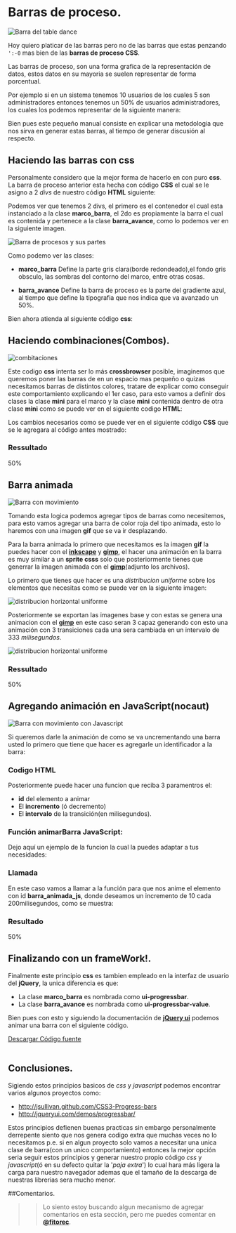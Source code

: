 # Barras de proceso.

![Barra del table dance](img_table_dance)

Hoy quiero platicar de las barras pero no de las barras que estas penzando `':-0` mas bien de las **barras de proceso CSS**.



Las barras de proceso, son una forma grafica de la representación de datos, estos datos en su mayoria se suelen representar de forma porcentual.

Por ejemplo si en un sistema tenemos 10 usuarios de los cuales 5 son administradores entonces tenemos un 50% de usuarios administradores, los cuales los podemos representar de la siguiente manera:

<script src="https://gist.github.com/2587948.js?file=01.ejemplo_basico_css.html"></script>


Bien pues este pequeño manual consiste en explicar una metodologia que nos sirva en generar estas barras, al tiempo de generar discusión al respecto.


## Haciendo las barras con css

Personalmente considero que la mejor forma de hacerlo en con puro **css**. La barra de proceso anterior esta hecha con código **CSS** el cual se le asigno a 2 _divs_ de nuestro código **HTML** siguiente:


Podemos ver que tenemos 2 divs, el primero es el contenedor el cual esta instanciado a la clase **marco\_barra**, el 2do es propiamente la barra el cual es contenida y pertenece a la clase **barra\_avance**, como lo podemos ver en la siguiente imagen.

![Barra de procesos y sus partes](img/barra_explicacion.png)

Como podemo ver las clases:

 - **marco\_barra** Define la parte gris clara(borde redondeado),el fondo gris obsculo, las sombras del contorno del marco, entre otras cosas.
 
 - **barra\_avance** Define la barra de proceso es la parte del gradiente azul, al tiempo que define la tipografia que nos indica que va avanzado un 50%.

Bien ahora atienda al siguiente código **css**:

<script src="https://gist.github.com/2587948.js?file=02.codigo_barras_base.css"></script>


## Haciendo combinaciones(Combos).

![combitaciones](img/combitaciones.gif)


Este codigo **css** intenta ser lo más **crossbrowser** posible, imaginemos que queremos poner las barras de en un espacio mas pequeño o quizas necesitamos barras de distintos colores, tratare de explicar como conseguir este comportamiento explicando el 1er caso, para esto vamos a definir dos clases la clase **mini** para el marco y la clase **mini** contenida dentro de otra clase **mini** como se puede ver en el siguiente codigo **HTML**:

<script src="https://gist.github.com/2587948.js?file=03.ejemplo2_barra_mini.html"></script>

Los cambios necesarios como se puede ver en el siguiente código **CSS** que se le agregara al código antes mostrado:

<script src="https://gist.github.com/2587948.js?file=04.codigo_barras_mini.css"></script>


### Ressultado
<div class="marco_barra mini" style="width: 200px;">
    <div class="barra_avance mini" style="width: 50%;">50%</div>
</div>


## Barra animada

![Barra con movimiento](img/movimiento.gif)

Tomando esta logica podemos agregar tipos de barras como necesitemos, para esto vamos agregar una barra de color roja del tipo animada, esto lo haremos con una imagen **gif** que se va ir desplazando.

Para la barra animada lo primero que necesitamos es la imagen **gif** la puedes hacer con el [**inkscape**](http://inkscape.org/) y [**gimp**](http://www.gimp.org/), el hacer una animación en la barra es muy similar a un **sprite csss** solo que posteriormente tienes que generrar la imagen animada con el [**gimp**](http://www.gimp.org/)(adjunto los archivos).

Lo primero que tienes que hacer es una _distribucion uniforme_ sobre los elementos que necesitas como se puede ver en la siguiente imagen:

![distribucion horizontal uniforme](img/distribucion_uniforme.png)

Posteriormente se exportan las imagenes base y con estas se genera una animacion con el [**gimp**](http://www.gimp.org/) en este caso seran 3 capaz generando con esto una animación con 3 transiciones cada una sera cambiada en un intervalo de 333 _milisegundos_.

![distribucion horizontal uniforme](img/generando_gif.png)


### Ressultado

<div class="marco_barra animada">
    <div class="barra_avance animada" style="width: 50%;">50%</div>
</div>


## Agregando animación en JavaScript(nocaut)

![Barra con movimiento con Javascript](img/nocaut.gif)

Si queremos darle la animación de como se va uncrementando una barra usted lo primero que tiene que hacer es agregarle un identificador a la barra:

### Codigo HTML

<script src="https://gist.github.com/2587948.js?file=05.ejemplo_barra_animada.html"></script>

Posteriormente puede hacer una funcion que reciba 3 paramentros el:

 - **id** del elemento a animar
 - El **incremento** (ó decremento)
 - El **intervalo** de la transición(en milisegundos).

### Función animarBarra JavaScript:

Dejo aquí un ejemplo de la funcion la cual la puedes adaptar a tus necesidades:

<script src="https://gist.github.com/2587948.js?file=06.codigo_animacion_barras.js"></script>

### Llamada

En este caso vamos a llamar a la función para que nos anime el elemento con id **barra\_animada\_js**, donde deseamos un incremento de 10 cada 200milisegundos, como se muestra:

<script src="https://gist.github.com/2587948.js?file=07.ejemplo_llamada_animacion.html"></script>

### Resultado

<div class="marco_barra animada">
	<div id="barra_animada_js" class="barra_avance animada" style="width: 50%;">50%</div>
</div>


## Finalizando con un frameWork!.

Finalmente este principio **css** es tambien empleado en la interfaz de usuario del **jQuery**, la unica diferencia es que:

 - La clase **marco_barra** es nombrada como **ui-progressbar**.
 - La clase **barra_avance** es nombrada como **ui-progressbar-value**.

Bien pues con esto y siguiendo la documentación de [**jQuery ui**](http://jqueryui.com/demos/progressbar/) podemos animar una barra con el siguiente código.

<a href="https://github.com/fitorec/manual_css_barras_de_proceso/downloads" class="get-code">Descargar Código fuente</a><br><br>


## Conclusiones.

Sigiendo estos principios basicos de _css_ y _javascript_ podemos encontrar varios algunos proyectos como:

 - <http://jsullivan.github.com/CSS3-Progress-bars>
 - <http://jqueryui.com/demos/progressbar/>

Estos principios defienen buenas practicas sin embargo personalmente derrepente siento que nos genera codigo extra que muchas veces no lo necesitamos p.e. si en algun proyecto solo vamos a necesitar una unica clase de barra(con un unico comportamiento) entonces la mejor opción seria seguir estos principios y generar nuestro propio código _css_ y _javascript_(ó en su defecto quitar la '_paja extra_') lo cual hara más ligera la carga para nuestro navegador ademas que el tamaño de la descarga de nuestras librerias sera mucho menor.

##Comentarios.

>>Lo siento estoy buscando algun mecanismo de agregar comentarios en esta sección, pero me puedes comentar en [**@fitorec**](https://twitter.com/fitorec).


[img_table_dance]: img/table.jpg  "Barra - Table dance"
